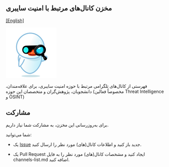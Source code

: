 ## مخزن کانال‌های مرتبط با امنیت سایبری

[[English]](https://github.com/mehrazino/awesome-tg-cybersec/blob/main/README-en.md)

![Logo](/icon.png)


فهرستی از کانال‌های تلگرامی مرتبط با حوزه امنیت سایبری، برای علاقه‌مندان، دانشجویان، پژوهش‌گران و متخصصان این حوزه (مخصوصاً فعالین Threat Intelligence و OSINT)

## مشارکت

برای به‌روزرسانی این مخزن، به مشارکت شما نیاز داریم.

شما می‌توانید:

- یک [Issue](https://github.com/mehrazino/awesome-tg-cybersec/issues/new) جدید باز کنید و اطلاعات کانال(های) مورد نظر را ارسال کنید.

- یک Pull Request ایجاد کنید و مشخصات کانال(های) مورد نظر را به فایل channels-list.md اضافه کنید.

